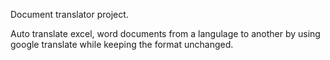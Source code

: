 Document translator project.

Auto translate excel, word documents from a langulage to another by using google translate while keeping the format unchanged.